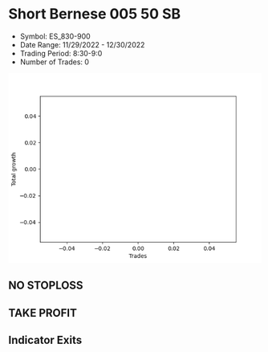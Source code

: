 # Short Bernese 005 50 SB 
- Symbol: ES_830-900
- Date Range: 11/29/2022 - 12/30/2022
- Trading Period: 8:30-9:0
- Number of Trades: 0

![Plot](ShortBernese00550SBES_830-900.png)
## NO STOPLOSS














## TAKE PROFIT











## Indicator Exits

